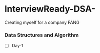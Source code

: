 # InterviewReady-DSA-
Creating myself for a company FANG

### Data Structures and Algorithm

- [ ] Day-1
